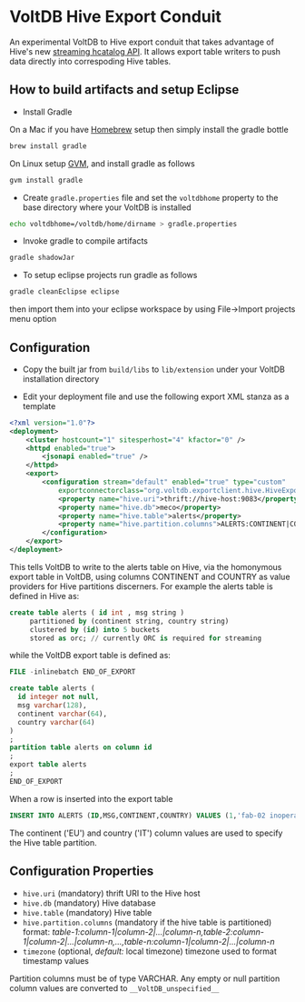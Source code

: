 # VoltDB Hive Export Conduit

An experimental VoltDB to Hive export conduit that takes advantage of Hive's new [streaming
hcatalog API](https://cwiki.apache.org/confluence/display/Hive/Streaming+Data+Ingest). It
allows export table writers to push data directly into correspoding Hive tables.

## How to build artifacts and setup Eclipse

* Install Gradle

On a Mac if you have [Homebrew](http://brew.sh/) setup then simply install the gradle bottle

```bash
brew install gradle
```

On Linux setup [GVM](http://gvmtool.net/), and install gradle as follows

```bash
gvm install gradle
```

* Create `gradle.properties` file and set the `voltdbhome` property
   to the base directory where your VoltDB is installed

```bash
echo voltdbhome=/voltdb/home/dirname > gradle.properties
```

* Invoke gradle to compile artifacts

```bash
gradle shadowJar
```

* To setup eclipse projects run gradle as follows

```bash
gradle cleanEclipse eclipse
```
then import them into your eclipse workspace by using File->Import projects menu option

## Configuration

* Copy the built jar from `build/libs` to `lib/extension` under your VoltDB installation directory

* Edit your deployment file and use the following export XML stanza as a template

```xml
<?xml version="1.0"?>
<deployment>
    <cluster hostcount="1" sitesperhost="4" kfactor="0" />
    <httpd enabled="true">
        <jsonapi enabled="true" />
    </httpd>
    <export>
        <configuration stream="default" enabled="true" type="custom"
            exportconnectorclass="org.voltdb.exportclient.hive.HiveExportClient">
            <property name="hive.uri">thrift://hive-host:9083</property>
            <property name="hive.db">meco</property>
            <property name="hive.table">alerts</property>
            <property name="hive.partition.columns">ALERTS:CONTINENT|COUNTRY</property>
        </configuration>
    </export>
</deployment>
```

This tells VoltDB to write to the alerts table on Hive, via the
homonymous export table in VoltDB, using columns CONTINENT and COUNTRY
as value providers for Hive partitions discerners. For example the
alerts table is defined in Hive as:

```sql
create table alerts ( id int , msg string )
     partitioned by (continent string, country string)
     clustered by (id) into 5 buckets
     stored as orc; // currently ORC is required for streaming
```

while the VoltDB export table is defined as:

```sql
FILE -inlinebatch END_OF_EXPORT

create table alerts (
  id integer not null,
  msg varchar(128),
  continent varchar(64),
  country varchar(64)
)
;
partition table alerts on column id
;
export table alerts
;
END_OF_EXPORT
```

When a row is inserted into the export table

```sql
INSERT INTO ALERTS (ID,MSG,CONTINENT,COUNTRY) VALUES (1,'fab-02 inoperable','EU','IT');
```

The continent ('EU') and country ('IT') column values are used to
specify the Hive table partition.

## Configuration Properties

- `hive.uri` (mandatory) thrift URI to the Hive host
- `hive.db`  (mandatory) Hive database
- `hive.table` (mandatory) Hive table
- `hive.partition.columns` (mandatory if the hive table is partitioned) format: _table-1:column-1|column-2|...|column-n,table-2:column-1|column-2|...|column-n,...,table-n:column-1|column-2|...|column-n_
- `timezone` (optional, _default:_ local timezone) timezone used to format timestamp values

Partition columns must be of type VARCHAR. Any empty or null partition column values are converted to `__VoltDB_unspecified__`
